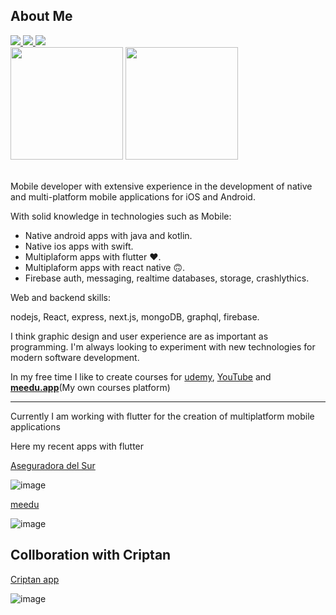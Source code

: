 ## About Me
<a href="https://www.udemy.com/user/darwin-morocho/" target="_blank">
<img src="https://img.shields.io/badge/udemy-50k%20students-red"/>
</a>

<a href="https://meedu.app/" target="_blank">
<img src="https://img.shields.io/badge/meedu-8k%20students-blue"/>
</a>

<a href="https://www.youtube.com/channel/UCHOBzaZBxsuWARwfmeIgvdQ" target="_blank">
<img src="https://img.shields.io/badge/YouTube-6k%20subscribers-red"/>
</a>



<div>

  <img height="180em" src="https://github-readme-stats-the-meedu-app.vercel.app/api?username=darwin-morocho&count_private=true&theme=cobalt&show_icons=true"/>
  <img height="180em" src="https://github-readme-stats-the-meedu-app.vercel.app/api/top-langs/?username=darwin-morocho&layout=compact&langs_count=7&theme=cobalt"/>
</div>

<br/>


Mobile developer with extensive experience in the development of native and multi-platform mobile applications for iOS and Android. 



With solid knowledge in technologies such as
Mobile:
- Native android apps with java and kotlin. 
- Native ios apps with swift. 
- Multiplaform apps with flutter ♥️. 
- Multiplaform apps with react native 🙃. 
- Firebase auth, messaging, realtime databases, storage, crashlythics. 



Web and backend skills: 

nodejs, React, express, next.js, mongoDB, graphql, firebase. 

I think graphic design and user experience are as important as programming. I'm always looking to experiment with new technologies for modern software development.

In my free time I like to create courses for [udemy](https://www.udemy.com/user/darwin-morocho/), [YouTube](https://www.youtube.com/channel/UCHOBzaZBxsuWARwfmeIgvdQ) and **[meedu.app](https://meedu.app)**(My own courses platform)


---
Currently I am working with flutter for the creation of multiplatform mobile applications

Here my recent apps with flutter

[Aseguradora del Sur](https://play.google.com/store/apps/details?id=com.aseguradoradelsur.app&hl=es_EC&gl=US)

![image](https://user-images.githubusercontent.com/15864336/214339686-bf54aa4f-e7f8-417e-affa-0a3bdf35b745.png)



[meedu](https://play.google.com/store/apps/details?id=app.meedu.app&hl=es_EC&gl=US)

![image](https://user-images.githubusercontent.com/15864336/214339949-8f730068-2a5f-4e6f-a406-1f39cc586e7c.png)



## Collboration with Criptan

[Criptan app](https://play.google.com/store/apps/details?id=com.criptan.app&gl=ES)

![image](https://user-images.githubusercontent.com/15864336/214340109-8ad0c3f6-a73c-43c9-8232-4dbd9ec19df7.png)




